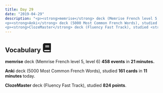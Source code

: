 ```yaml
---
title: Day 29
date: "2019-04-29"
description: "<p><strong>memrise</strong> deck (Memrise French level 5, level 6) <strong>458 events</strong> in <strong>21 minutes.</strong></p>
<p><strong>Anki</strong> deck (5000 Most Common French Words), studied <strong>161 cards</strong> in <strong>11 minutes </strong>today.</p>
<p><strong>ClozeMaster</strong> deck (Fluency Fast Track), studied <strong>824 points</strong>.</p>"
---
```


<h2>Vocabulary <svg height="30" width="30" aria-hidden="true" focusable="false" data-prefix="fas" data-icon="book" class="svg-inline--fa fa-book fa-w-14" role="img" xmlns="http://www.w3.org/2000/svg" viewBox="0 0 448 512"><path fill="currentColor" d="M448 360V24c0-13.3-10.7-24-24-24H96C43 0 0 43 0 96v320c0 53 43 96 96 96h328c13.3 0 24-10.7 24-24v-16c0-7.5-3.5-14.3-8.9-18.7-4.2-15.4-4.2-59.3 0-74.7 5.4-4.3 8.9-11.1 8.9-18.6zM128 134c0-3.3 2.7-6 6-6h212c3.3 0 6 2.7 6 6v20c0 3.3-2.7 6-6 6H134c-3.3 0-6-2.7-6-6v-20zm0 64c0-3.3 2.7-6 6-6h212c3.3 0 6 2.7 6 6v20c0 3.3-2.7 6-6 6H134c-3.3 0-6-2.7-6-6v-20zm253.4 250H96c-17.7 0-32-14.3-32-32 0-17.6 14.4-32 32-32h285.4c-1.9 17.1-1.9 46.9 0 64z"></path></svg></h2>
<p><strong>memrise</strong> deck (Memrise French level 5, level 6) <strong>458 events</strong> in <strong>21 minutes.</strong></p>
<p><strong>Anki</strong> deck (5000 Most Common French Words), studied <strong>161 cards</strong> in <strong>11 minutes </strong>today.</p>
<p><strong>ClozeMaster</strong> deck (Fluency Fast Track), studied <strong>824 points</strong>.</p>
